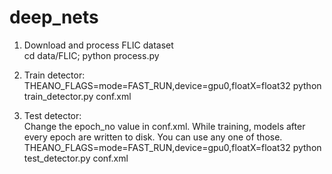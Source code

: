 deep_nets
=========

1. Download and process FLIC dataset<br/>
cd data/FLIC; python process.py<br/>

2. Train detector:<br/>
THEANO_FLAGS=mode=FAST_RUN,device=gpu0,floatX=float32 python train_detector.py conf.xml<br/>

3. Test detector:<br/>
Change the epoch_no value in conf.xml. While training, models after every epoch are written to disk. You can use any one of those.<br/>
THEANO_FLAGS=mode=FAST_RUN,device=gpu0,floatX=float32 python test_detector.py conf.xml
